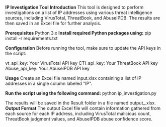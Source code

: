 **IP Investigation Tool**
**Introduction**
This tool is designed to perform investigations on a list of IP addresses using various threat intelligence sources, including VirusTotal, ThreatBook, and AbuseIPDB. The results are then saved in an Excel file for further analysis.

**Prerequisites**
Python 3.x
**Install required Python packages using:**
pip install -r requirements.txt

**Configuration**
Before running the tool, make sure to update the API keys in the script:

vt_api_key: Your VirusTotal API key
CTI_api_key: Your ThreatBook API key
Abuse_api_key: Your AbuseIPDB API key

**Usage**
Create an Excel file named input.xlsx containing a list of IP addresses in a single column labeled "IP".

**Run the script using the following command:**
python ip_investigation.py

The results will be saved in the Result folder in a file named output_<timestamp>.xlsx.
**Output Format**
The output Excel file will contain information gathered from each source for each IP address, including VirusTotal malicious count, ThreatBook judgment values, and AbuseIPDB abuse confidence score.
